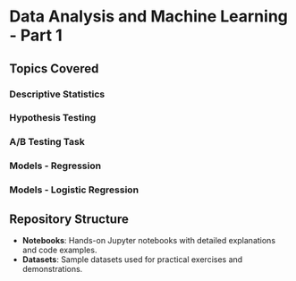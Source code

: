 # Data Analysis and Machine Learning - Part 1

## Topics Covered

### Descriptive Statistics
### Hypothesis Testing
### A/B Testing Task
### Models - Regression
### Models - Logistic Regression


## Repository Structure
- **Notebooks**: Hands-on Jupyter notebooks with detailed explanations and code examples.
- **Datasets**: Sample datasets used for practical exercises and demonstrations.

